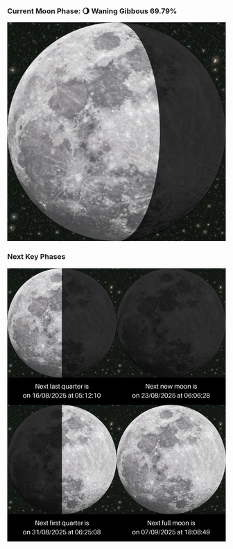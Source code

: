### Current Moon Phase: 🌖 Waning Gibbous 69.79%
![Moon Phase](moonphase.png)
### Next Key Phases
![Gallery](gallery.png)